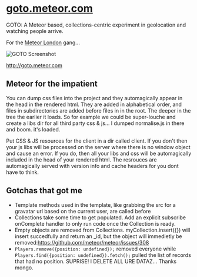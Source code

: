 [goto.meteor.com](http://goto.meteor.com)
=================

GOTO: A Meteor based, collections-centric experiment in geolocation and watching people arrive.

For the [Meteor London](http://www.meetup.com/Meteor-London/) gang...

![GOTO Screenshot](https://raw.github.com/olizilla/goto-meteor/master/public/docs/goto-screenshot-2.png)

http://goto.meteor.com 

## Meteor for the impatient

You can dump css files into the project and they automagically appear in the head in the rendered html. 
They are added in alphabetical order, and files in subdirectories are added before files in in the root. The deeper in the tree the earlier it loads.
So for example we could be super-louche and create a libs dir for all third party css & js... I dumped normalise.js in there and boom. it's loaded.

Put CSS & JS resources for the client in a dir called client. If you don't then your js libs will be processed on the server where there is no window object and cause an error. If you do, then all your libs and css will be automagically included in the head of your rendered html. The resrouces are automagically served with version info and cache headers for you dont have to think.

## Gotchas that got me

- Template methods used in the template, like grabbing the src for a gravatar url based on the current user, are called before
- Collections take some time to get populated. Add an explicit subscribe onComplete handler to only run code once the Collection is ready.
- Empty objects are removed from Collections. myCollection.insert({}) will insert succedfully and return an _id, but the object will immedietly be removed:https://github.com/meteor/meteor/issues/308
- `Players.remove({position: undefined});` removed everyone while `Players.find({position: undefined}).fetch();` pulled the list of records that had no position. SUPRISE! I DELETE ALL URE DATAZ... Thanks mongo. 